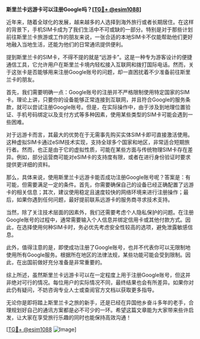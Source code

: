 **斯里兰卡远游卡可以注册Google吗？[[TG💪+ @esim1088](https://t.me/s/esim1088)]**

近年来，随着全球化的发展，越来越多的人选择到海外旅行或者长期居住。在这样的背景下，手机SIM卡成为了我们生活中不可或缺的一部分。特别是对于那些计划前往斯里兰卡旅游或工作的朋友来说，一张合适的本地SIM卡不仅能帮助他们更好地融入当地生活，还能为他们的日常通讯提供便利。

提到斯里兰卡的SIM卡，不得不提的就是“远游卡”。这是一种专为游客设计的便捷通信工具，它允许用户在斯里兰卡境内轻松接入互联网和拨打国际电话。然而，关于这张卡是否能够用来注册Google账号的问题，却一直困扰着不少准备前往斯里兰卡的朋友。

首先，我们需要明确一点：Google账号的注册并不严格限制使用特定国家的SIM卡。理论上讲，只要你的设备能够正常连接到互联网，并且符合Google的服务条款，就可以尝试注册Google账号。但是，在实际操作中，由于涉及到地理位置验证、手机号码绑定以及支付方式等多种因素，使用某些类型的SIM卡可能会遇到一些困难。

对于远游卡而言，其最大的优势在于无需事先购买实体SIM卡即可直接激活使用。这种虚拟SIM卡通过eSIM技术实现，支持全球多个国家和地区，非常适合短期旅行者。然而，也正是由于它的虚拟性质，可能在某些方面与传统物理SIM卡存在差异。例如，部分运营商可能对eSIM卡的支持度有限，或者在进行身份验证时要求提供更详细的资料。

那么，具体来说，使用斯里兰卡远游卡能否成功注册Google账号呢？答案是：有可能，但需要满足一定的条件。首先，你需要确保自己的设备已经正确配置了远游卡的相关信息；其次，建议使用稳定且速度较快的网络环境来进行注册操作；最后，如果你遇到任何问题，最好提前联系远游卡的服务商寻求技术支持。

当然，除了关注技术层面的因素外，我们还需要考虑个人隐私保护的问题。在注册Google账号的过程中，通常需要输入个人信息并绑定信用卡或其他付款方式。因此，在选择使用何种SIM卡时，务必优先考虑安全性较高的选项，避免泄露敏感信息。

此外，值得注意的是，即使成功注册了Google账号，也并不代表你可以无限制地使用所有Google服务。根据所在地区的法律法规，某些功能可能会受到限制。因此，在出国前做好充分准备是非常重要的。

综上所述，虽然斯里兰卡远游卡可以在一定程度上用于注册Google账号，但这并非绝对可行的情况。每位用户的实际情况不同，最终结果也会有所差异。如果你对此仍有疑问，不妨咨询专业人士或查阅官方文档以获取更多指导。

无论你是即将踏上斯里兰卡之旅的新手，还是已经在异国他乡奋斗多年的老手，合理规划好自己的通讯方案都是必不可少的一环。希望这篇文章能为大家带来些许启发，让大家在享受旅行乐趣的同时也能保持高效沟通！

[[TG💪+ @esim1088](https://t.me/s/esim1088) ![Image](https://i.postimg.cc/4NQfJmqS/Snipaste-2025-05-13-00-14-12.png)]